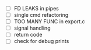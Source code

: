 - [ ] FD LEAKS in pipes 
- [ ] single cmd refactoring
- [ ] TOO MANY FUNC in export.c
- [ ] signal handling 
- [ ] return code
- [ ] check for debug prints